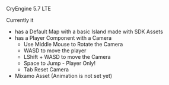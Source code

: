 CryEngine 5.7 LTE

Currently it

*	has a Default Map with a basic Island made with SDK Assets
*	has a Player Component with a Camera
   	*	Use Middle Mouse to Rotate the Camera
	*	WASD to move the player 
	*	LShift + WASD to move the Camera 
	*	Space to Jump - Player Only!
	*	Tab Reset Camera
*	Mixamo Asset (Animation is not set yet)

